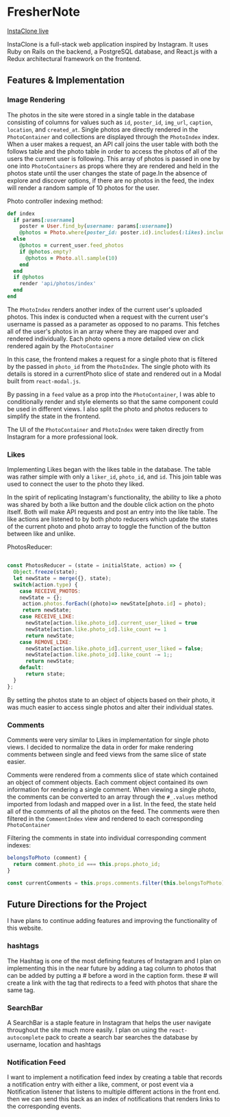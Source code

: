 # FresherNote

[InstaClone live][heroku]

[heroku]: https://fullstack-instaclone.herokuapp.com/

InstaClone is a full-stack web application inspired by Instagram.  It uses Ruby on Rails on the backend, a PostgreSQL database, and React.js with a Redux architectural framework on the frontend.  

## Features & Implementation

### Image Rendering

  The photos in the site were stored in a single table in the database consisting of columns for values such as `id`, `poster_id`, `img_url`, `caption`, `location`, and  `created_at`. Single photos are directly rendered in the `PhotoContainer` and collections are displayed through the `PhotoIndex` index. When a user makes a request, an API call joins the user table with both the follows table and the photo table in order to access the photos of all of the users the current user is following. This array of photos is passed in one by one into `PhotoContainers` as props where they are rendered and held in the photos state until the user changes the state of page.In the absence of explore and discover options, if there are no photos in the feed, the index will render a random sample of 10 photos for the user.

Photo controller indexing method:
```ruby
def index
  if params[:username]
    poster = User.find_by(username: params[:username])
    @photos = Photo.where(poster_id: poster.id).includes(:likes).includes(:comments)
  else
    @photos = current_user.feed_photos
    if @photos.empty?
      @photos = Photo.all.sample(10)
    end
  end
  if @photos
    render 'api/photos/index'
  end
end
```

  The `PhotoIndex` renders another index of the current user's uploaded photos. This index is conducted when a request with the current user's username is passed as a parameter as opposed to no params. This fetches all of the user's photos in an array where they are mapped over and rendered individually. Each photo opens a more detailed view on click rendered again by the `PhotoContainer`

  In this case, the frontend makes a request for a single photo that is filtered by the passed in `photo_id` from the `PhotoIndex`. The single photo with its details is stored in a currentPhoto slice of state and rendered out in a Modal built from  `react-modal.js`.

  By passing in a `feed` value as a prop into the `PhotoContainer`, I was able to conditionally render and style elements so that the same component could be used in different views. I also split the photo and photos reducers to simplify the state in the frontend.

  The UI of the `PhotoContainer` and `PhotoIndex` were taken directly from Instagram for a more professional look.


### Likes

Implementing Likes began with the likes table in the database. The table was rather simple with only a `liker_id`, `photo_id`, and `id`. This join table was used to connect the user to the photo they liked.

In the spirit of replicating Instagram's functionality, the ability to like a photo was shared by both a like button and the double click action on the photo itself. Both will make API requests and post an entry into the like table. The like actions are listened to by both photo reducers which update the states of the current photo and photo array to toggle the function of the button between like and unlike.


PhotosReducer:
```javascript

const PhotosReducer = (state = initialState, action) => {
  Object.freeze(state);
  let newState = merge({}, state);
  switch(action.type) {
    case RECEIVE_PHOTOS:
    newState = {};
     action.photos.forEach((photo)=> newState[photo.id] = photo);
     return newState;
    case RECEIVE_LIKE:
      newState[action.like.photo_id].current_user_liked = true
      newState[action.like.photo_id].like_count += 1
      return newState;
    case REMOVE_LIKE:
      newState[action.like.photo_id].current_user_liked = false;
      newState[action.like.photo_id].like_count -= 1;;
      return newState;
    default:
      return state;
  }
};
```

By setting the photos state to an object of objects based on their photo, it was much easier to access single photos and alter their individual states.


### Comments

Comments were very similar to Likes in implementation for single photo views. I decided to normalize the data in order for make rendering comments between single and feed views from the same slice of state easier.

Comments were rendered from a comments slice of state which contained an object of comment objects. Each comment object contained its own information for rendering a single comment. When viewing a single photo, the comments can be converted to an array through the `#_.values` method imported from lodash and mapped over in a list. In the feed, the state held all of the comments of all the photos on the feed. The comments were then filtered in the `CommentIndex` view and rendered to each corresponding `PhotoContainer`

Filtering the comments in state into individual corresponding comment indexes:
```javascript
belongsToPhoto (comment) {
  return comment.photo_id === this.props.photo_id;
}

const currentComments = this.props.comments.filter(this.belongsToPhoto)

```


## Future Directions for the Project

I have plans to continue adding features and improving the functionality of this website.

### hashtags

The Hashtag is one of the most defining features of Instagram and I plan on implementing this in the near future by adding a tag column to photos that can be added by putting a # before a word in the caption form. these # will create a link with the tag that redirects to a feed with photos that share the same tag.

### SearchBar

A SearchBar is a staple feature in Instagram that helps the user navigate throughout the site much more easily. I plan on using the `react-autocomplete` pack to create a search bar searches the database by username, location and hashtags

### Notification Feed

I want to implement a notification feed index by creating a table that records a notification entry with either a like, comment, or post event via a Notification listener that listens to multiple different actions in the front end. then we can send this back as an index of notifications that renders links to the corresponding events.
